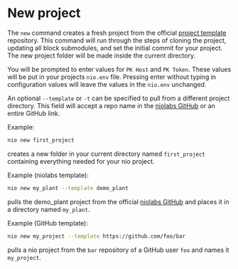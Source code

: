 # New project

The `new` command creates a fresh project from the official [project template](https://github.com/niolabs/project_template) repository. This command will run through the steps of cloning the project, updating all block submodules, and set the initial commit for your project. The new project folder will be made inside the current directory.

You will be prompted to enter values for `PK Host` and `PK Token`. These values will be put in your projects `nio.env` file. Pressing enter without typing in configuration values will leave the values in the `nio.env` unchanged.

An optional `--template` or `-t` can be specified to pull from a different project directory. This field will accept a repo name in the [niolabs GitHub](https://github.com/niolabs) or an entire GitHub link.

Example:
```bash
nio new first_project
```
creates a new folder in your current directory named `first_project` containing everything needed for your nio project.

Example (niolabs template):
```bash
nio new my_plant --template demo_plant
```

pulls the demo_plant project from the official [niolabs GitHub](https://github.com/niolabs) and places it in a directory named `my_plant`.

Example (GitHub template):
```bash
nio new my_project --template https://github.com/foo/bar
```

pulls a nio project from the `bar` repository of a GitHub user `foo` and names it `my_project`.
